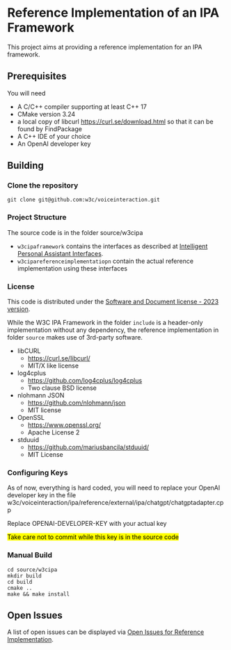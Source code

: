 # Reference Implementation of an IPA Framework

This project aims at providing a reference implementation for an IPA framework.

## Prerequisites

You will need
- A C/C++ compiler supporting at least C++ 17
- CMake version 3.24
- a local copy of libcurl https://curl.se/download.html so that it can be found by FindPackage
- A C++ IDE of your choice
- An OpenAI developer key

## Building

### Clone the repository

```
git clone git@github.com:w3c/voiceinteraction.git
```

### Project Structure

The source code is in the folder source/w3cipa

- `w3cipaframework` contains the interfaces as described at [Intelligent Personal Assistant Interfaces](https://w3c.github.io/voiceinteraction/voice%20interaction%20drafts/paInterfaces/paInterfaces.htm).
- `w3cipareferenceimplementatiopn` contain the actual reference implementation using these interfaces

### License

This code is distributed under the [Software and Document license - 2023 version](https://www.w3.org/copyright/software-license-2023/).

While the W3C IPA Framework in the folder `include` is a header-only
implementation without any dependency, the reference implementation in folder 
`source` makes use of 3rd-party software.

- libCURL
    - <https://curl.se/libcurl/>
    - MIT/X like license
- log4cplus
    - <https://github.com/log4cplus/log4cplus>
    - Two clause BSD license
- nlohmann JSON
    - <https://github.com/nlohmann/json>
    - MIT license
- OpenSSL 
    - <https://www.openssl.org/>
    - Apache License 2 
- stduuid 
    - <https://github.com/mariusbancila/stduuid/>
    - MIT License

### Configuring Keys

As of now, everything is hard coded, you will need to replace your OpenAI developer key in the file w3c/voiceinteraction/ipa/reference/external/ipa/chatgpt/chatgptadapter.cpp

Replace OPENAI-DEVELOPER-KEY with your actual key

<mark>Take care not to commit while this key is in the source code</mark>

### Manual Build

```
cd source/w3cipa
mkdir build
cd build
cmake ..
make && make install
```
## Open Issues

A list of open issues can be displayed via [Open Issues for Reference Implementation](https://github.com/w3c/voiceinteraction/issues?q=is%3Aissue+is%3Aopen+label%3A%22reference+implementation%22).
